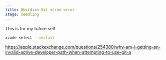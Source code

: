 ```yaml
---
title: Obsidian Git xcrun error
stage: seedling
---
```


This is for my future self.

```bash
xcode-select --install
```

https://apple.stackexchange.com/questions/254380/why-am-i-getting-an-invalid-active-developer-path-when-attempting-to-use-git-a
